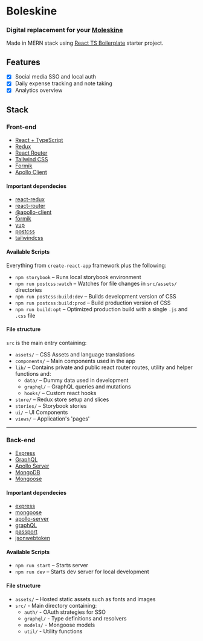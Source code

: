 # Boleskine
### Digital replacement for your [Moleskine](https://www.moleskine.com/)

Made in MERN stack using [React TS Boilerplate](https://github.com/unesic/react-ts-boilerplate/) starter project.

## Features

- [x] Social media SSO and local auth
- [x] Daily expense tracking and note taking
- [x] Analytics overview

## Stack
### Front-end

- [React + TypeScript](https://reactjs.org/)
- [Redux](https://redux.js.org/)
- [React Router](https://reactrouter.com/)
- [Tailwind CSS](https://tailwindcss.com/)
- [Formik](https://formik.org/)
- [Apollo Client](https://www.apollographql.com/docs/react/)

#### Important dependecies

- [react-redux](https://www.npmjs.com/package/react-redux)
- [react-router](https://www.npmjs.com/package/react-router)
- [@apollo-client](https://www.npmjs.com/package/@apollo/client)
- [formik](https://www.npmjs.com/package/formik)
- [yup](https://www.npmjs.com/package/yup)
- [postcss](https://www.npmjs.com/package/postcss)
- [tailwindcss](https://www.npmjs.com/package/tailwindcss)

#### Available Scripts

Everything from `create-react-app` framework plus the following:

- `npm storybook` – Runs local storybook environment
- `npm run postcss:watch` – Watches for file changes in `src/assets/` directories
- `npm run postcss:build:dev` – Builds development version of CSS
- `npm run postcss:build:prod` – Build production version of CSS
- `npm run build:opt` – Optimized production build with a single `.js` and `.css` file

#### File structure

`src` is the main entry containing:

- `assets/` – CSS Assets and language translations
- `components/` – Main components used in the app
- `lib/` – Contains private and public react router routes, utility and helper functions and:
	- `data/` – Dummy data used in development
	- `graphql/` – GraphQL queries and mutations
	- `hooks/` – Custom react hooks
- `store/` – Redux store setup and slices
- `stories/` – Storybook stories
- `ui/` – UI Components
- `views/` – Application's 'pages'

---

### Back-end

- [Express](https://expressjs.com/)
- [GraphQL](https://graphql.org/)
- [Apollo Server](https://www.apollographql.com/docs/apollo-server/)
- [MongoDB](https://www.mongodb.com/)
- [Mongoose](https://mongoosejs.com/)

#### Important dependecies

- [express](https://www.npmjs.com/package/express)
- [mongoose](https://www.npmjs.com/package/mongoose)
- [apollo-server](https://www.npmjs.com/package/apollo-server)
- [graphQL](https://www.npmjs.com/package/graphql)
- [passport](https://www.npmjs.com/package/passport)
- [jsonwebtoken](https://www.npmjs.com/package/jsonwebtoken)

#### Available Scripts

- `npm run start` – Starts server
- `npm run dev` – Starts dev server for local development

#### File structure

- `assets/` – Hosted static assets such as fonts and images
- `src/` - Main directory containing:
	- `auth/` - OAuth strategies for SSO
	- `graphql/` - Type definitions and resolvers
	- `models/` - Mongoose models
	- `util/` - Utility functions
